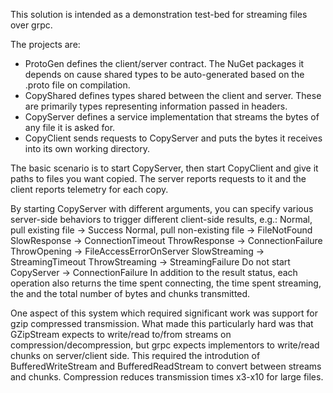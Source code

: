 This solution is intended as a demonstration test-bed for streaming
files over grpc.

The projects are:
 * ProtoGen defines the client/server contract. The NuGet packages
   it depends on cause shared types to be auto-generated
   based on the .proto file on compilation.
 * CopyShared defines types shared between the client and server.
   These are primarily types representing information passed in headers.
 * CopyServer defines a service implementation that
   streams the bytes of any file it is asked for.
 * CopyClient sends requests to CopyServer and puts
   the bytes it receives into its own working directory.

The basic scenario is to start CopyServer, then start
CopyClient and give it paths to files you want copied. The
server reports requests to it and the client reports
telemetry for each copy.

By starting CopyServer with different arguments, you can
specify various server-side behaviors to trigger different
client-side results, e.g.:
  Normal, pull existing file -> Success
  Normal, pull non-existing file -> FileNotFound
  SlowResponse -> ConnectionTimeout
  ThrowResponse -> ConnectionFailure
  ThrowOpening -> FileAccessErrorOnServer
  SlowStreaming -> StreamingTimeout
  ThrowStreaming -> StreamingFailure
  Do not start CopyServer -> ConnectionFailure
In addition to the result status, each operation also returns
the time spent connecting, the time spent streaming, the
and the total number of bytes and chunks transmitted.

One aspect of this system which required significant work
was support for gzip compressed transmission. What made
this particularly hard was that GZipStream expects to write/read
to/from streams on compression/decompression, but grpc expects
implementors to write/read chunks on server/client side. This
required the introdution of BufferedWriteStream and
BufferedReadStream to convert between streams and chunks.
Compression reduces transmission times x3-x10 for large files.